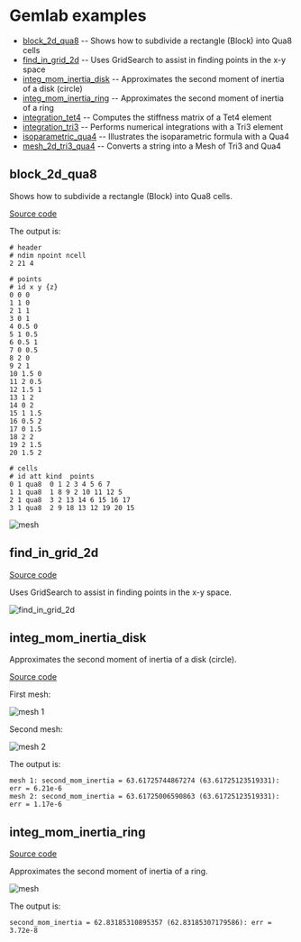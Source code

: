 # Gemlab examples

* [block_2d_qua8](#block_2d_qua8) -- Shows how to subdivide a rectangle (Block) into Qua8 cells
* [find_in_grid_2d](#find_in_grid_2d) -- Uses GridSearch to assist in finding points in the x-y space
* [integ_mom_inertia_disk](#integ_mom_inertia_disk) -- Approximates the second moment of inertia of a disk (circle)
* [integ_mom_inertia_ring](#integ_mom_inertia_ring) -- Approximates the second moment of inertia of a ring
* [integration_tet4](#integration_tet4) -- Computes the stiffness matrix of a Tet4 element
* [integration_tri3](#integration_tri3) -- Performs numerical integrations with a Tri3 element
* [isoparametric_qua4](#isoparametric_qua4) -- Illustrates the isoparametric formula with a Qua4
* [mesh_2d_tri3_qua4](#mesh_2d_tri3_qua4) -- Converts a string into a Mesh of Tri3 and Qua4

## block_2d_qua8

Shows how to subdivide a rectangle (Block) into Qua8 cells.

[Source code](https://github.com/cpmech/gemlab/blob/main/examples/integ_mom_inertia_disk.rs)

The output is:

```text
# header
# ndim npoint ncell
2 21 4

# points
# id x y {z}
0 0 0
1 1 0
2 1 1
3 0 1
4 0.5 0
5 1 0.5
6 0.5 1
7 0 0.5
8 2 0
9 2 1
10 1.5 0
11 2 0.5
12 1.5 1
13 1 2
14 0 2
15 1 1.5
16 0.5 2
17 0 1.5
18 2 2
19 2 1.5
20 1.5 2

# cells
# id att kind  points
0 1 qua8  0 1 2 3 4 5 6 7
1 1 qua8  1 8 9 2 10 11 12 5
2 1 qua8  3 2 13 14 6 15 16 17
3 1 qua8  2 9 18 13 12 19 20 15
```

![mesh](https://github.com/cpmech/gemlab/raw/main/data/figures/example_block_2d_qua8.svg)

## find_in_grid_2d

[Source code](https://github.com/cpmech/gemlab/blob/main/examples/find_in_grid_2d.rs)

Uses GridSearch to assist in finding points in the x-y space.

![find_in_grid_2d](https://github.com/cpmech/gemlab/raw/main/data/figures/example_find_in_grid_2d.svg)

## integ_mom_inertia_disk

Approximates the second moment of inertia of a disk (circle).

[Source code](https://github.com/cpmech/gemlab/blob/main/examples/integ_mom_inertia_disk.rs)

First mesh:

![mesh 1](https://github.com/cpmech/gemlab/raw/main/data/figures/example_mom_inertia_disk_1.svg)

Second mesh:

![mesh 2](https://github.com/cpmech/gemlab/raw/main/data/figures/example_mom_inertia_disk_2.svg)

The output is:

```text
mesh 1: second_mom_inertia = 63.61725744867274 (63.61725123519331): err = 6.21e-6
mesh 2: second_mom_inertia = 63.61725006590863 (63.61725123519331): err = 1.17e-6
```

## integ_mom_inertia_ring

[Source code](https://github.com/cpmech/gemlab/blob/main/examples/integ_mom_inertia_ring.rs)

Approximates the second moment of inertia of a ring.

![mesh](https://github.com/cpmech/gemlab/raw/main/data/figures/example_mom_inertia_ring.svg)

The output is:

```text
second_mom_inertia = 62.83185310895357 (62.83185307179586): err = 3.72e-8
```
